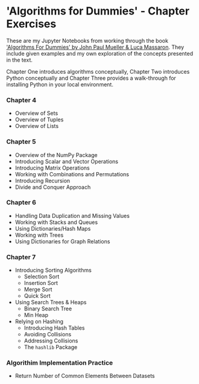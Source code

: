 # 'Algorithms for Dummies' - Chapter Exercises

These are my Jupyter Notebooks from working through the book ['Algorithms For Dummies' by John Paul Mueller & Luca Massaron](https://www.amazon.com/Algorithms-Dummies-Computer-Tech/dp/1119330491/ref=asc_df_1119330491/?tag=hyprod-20&linkCode=df0&hvadid=312128454859&hvpos=1o1&hvnetw=g&hvrand=4475334536145318524&hvpone=&hvptwo=&hvqmt=&hvdev=c&hvdvcmdl=&hvlocint=&hvlocphy=9011069&hvtargid=aud-643565131866:pla-333591608383&psc=1&sa-no-redirect=1&pldnSite=1).
They include given examples and my own exploration of the concepts presented in the text.

Chapter One introduces algorithms conceptually, Chapter Two introduces Python conceptually and Chapter Three provides a walk-through for installing Python in your local environment.

### Chapter 4
- Overview of Sets
- Overview of Tuples
- Overview of Lists

### Chapter 5
- Overview of the NumPy Package
- Introducing Scalar and Vector Operations
- Introducing Matrix Operations
- Working with Combinations and Permutations
- Introducing Recursion
- Divide and Conquer Approach

### Chapter 6
- Handling Data Duplication and Missing Values
- Working with Stacks and Queues
- Using Dictionaries/Hash Maps
- Working with Trees
- Using Dictionaries for Graph Relations

### Chapter 7
- Introducing Sorting Algorithms
  - Selection Sort
  - Insertion Sort
  - Merge Sort
  - Quick Sort
- Using Search Trees & Heaps
  - Binary Search Tree
  - Min Heap
- Relying on Hashing
  - Introducing Hash Tables
  - Avoiding Collisions
  - Addressing Collisions
  - The `hashlib` Package

### Algorithim Implementation Practice
- Return Number of Common Elements Between Datasets
